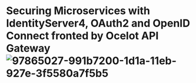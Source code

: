 # Securing Microservices with IdentityServer4, OAuth2 and OpenID Connect fronted by Ocelot API Gateway![97865027-991b7200-1d1a-11eb-927e-3f5580a7f5b5](https://user-images.githubusercontent.com/103562305/171635221-6728fc96-4054-4b8f-931c-f04d47a093bf.png)
